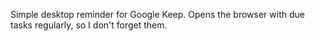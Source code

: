 Simple desktop reminder for Google Keep. Opens the browser with due  tasks regularly, so I don't forget them.
